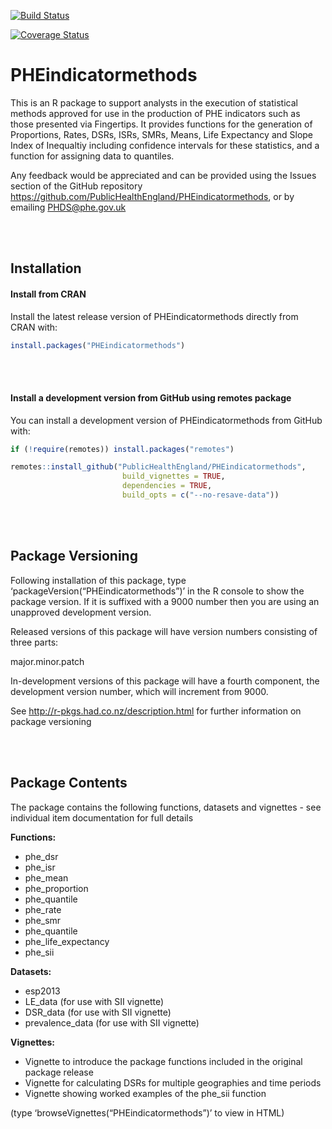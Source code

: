 
<!-- README.md is generated from README.Rmd. Please edit that file -->

[![Build
Status](https://travis-ci.org/PublicHealthEngland/PHEindicatormethods.svg?branch=master)](https://travis-ci.org/PublicHealthEngland/PHEindicatormethods?branch=master)

[![Coverage
Status](https://coveralls.io/repos/github/PublicHealthEngland/PHEindicatormethods/badge.svg?branch=master)](https://coveralls.io/github/PublicHealthEngland/PHEindicatormethods?branch=master)

# PHEindicatormethods

This is an R package to support analysts in the execution of statistical
methods approved for use in the production of PHE indicators such as
those presented via Fingertips. It provides functions for the generation
of Proportions, Rates, DSRs, ISRs, SMRs, Means, Life Expectancy and
Slope Index of Inequaltiy including confidence intervals for these
statistics, and a function for assigning data to quantiles.

Any feedback would be appreciated and can be provided using the Issues
section of the GitHub repository
<https://github.com/PublicHealthEngland/PHEindicatormethods>, or by
emailing <PHDS@phe.gov.uk>

<br/> <br/>

## Installation

#### Install from CRAN

Install the latest release version of PHEindicatormethods directly from
CRAN with:

``` r
install.packages("PHEindicatormethods")
```

<br/> <br/>

#### Install a development version from GitHub using remotes package

You can install a development version of PHEindicatormethods from GitHub
with:

``` r
if (!require(remotes)) install.packages("remotes")

remotes::install_github("PublicHealthEngland/PHEindicatormethods",
                         build_vignettes = TRUE,
                         dependencies = TRUE,
                         build_opts = c("--no-resave-data"))
```

<br/> <br/>

## Package Versioning

Following installation of this package, type
‘packageVersion(“PHEindicatormethods”)’ in the R console to show the
package version. If it is suffixed with a 9000 number then you are using
an unapproved development version.

Released versions of this package will have version numbers consisting
of three parts:

major.minor.patch

In-development versions of this package will have a fourth component,
the development version number, which will increment from 9000.

See <http://r-pkgs.had.co.nz/description.html> for further information
on package versioning

<br/> <br/>

## Package Contents

The package contains the following functions, datasets and vignettes -
see individual item documentation for full details

**Functions:**

  - phe\_dsr  
  - phe\_isr  
  - phe\_mean  
  - phe\_proportion  
  - phe\_quantile  
  - phe\_rate  
  - phe\_smr  
  - phe\_quantile
  - phe\_life\_expectancy
  - phe\_sii

**Datasets:**

  - esp2013  
  - LE\_data (for use with SII vignette)
  - DSR\_data (for use with SII vignette)
  - prevalence\_data (for use with SII vignette)

**Vignettes:**

  - Vignette to introduce the package functions included in the original
    package release
  - Vignette for calculating DSRs for multiple geographies and time
    periods  
  - Vignette showing worked examples of the phe\_sii function

(type ‘browseVignettes(“PHEindicatormethods”)’ to view in HTML)
